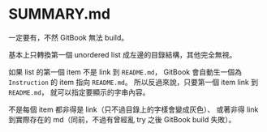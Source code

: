 SUMMARY.md
==========

一定要有，不然 GitBook 無法 build。

基本上只轉換第一個 unordered list 成左邊的目錄結構，其他完全無視。

如果 list 的第一個 item 不是 link 到 `README.md`，
GitBook 會自動生一個為 `Instruction` 的 item 指向 `README.md`。
所以反過來說，只要第一個 item link 到 `README.md`，
就可以指定要顯示的字串內容。

不是每個 item 都非得是 link（只不過目錄上的字樣會變成灰色）、
或著非得 link 到實際存在的 md（同前，不過有曾經亂 try 之後 GitBook build 失敗）。
